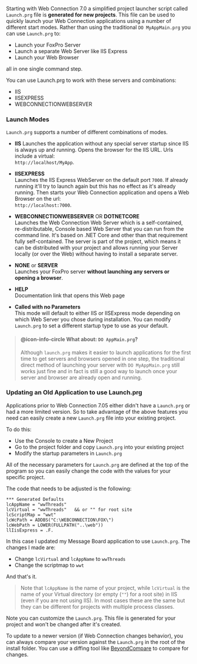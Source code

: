 ﻿Starting with Web Connection 7.0 a simplified project launcher script called `Launch.prg` file is **generated for new projects**. This file can be used to quickly launch your Web Connection applications using a number of different start modes. Rather than using the traditional `DO MyAppMain.prg` you can use `Launch.prg` to:

* Launch your FoxPro Server
* Launch a separate Web Server like IIS Express
* Launch your Web Browser

all in one single command step. 

You can use Launch.prg to work with these servers and combinations:

* IIS
* IISEXPRESS
* WEBCONNECTIONWEBSERVER

### Launch Modes
`Launch.prg` supports a number of different combinations of modes. 

* **IIS**
Launches the application without any special server startup since IIS is always up and running. Opens the browser for the IIS URL. Urls include a virtual:  
`http://localhost/MyApp`.

* **IISEXPRESS**  
Launches the IIS Express WebServer on the default port `7000`. If already running it'll try to launch again but this has no effect as it's already running. Then starts your Web Connection application and opens a Web Browser on the url:  
`http://localhost:7000`.

* **WEBCONNECTIONWEBSERVER** OR **DOTNETCORE**  
Launches the Web Connection Web Server which is a self-contained, re-distributable, Console based Web Server that you can run from the command line. It's based on .NET Core and other than that requirement fully self-contained. The server is part of the project, which means it can be distributed with your project and allows running your Server locally (or over the Web) without having to install a separate server.
 
* **NONE** or **SERVER**  
Launches your FoxPro server **without launching any servers or opening a browser**.

* **HELP**  
Documentation link that opens this Web page

* **Called with no Parameters**  
This mode will default to either IIS or IISExpress mode depending on which Web Server you chose during installation. You can modify `Launch.prg` to set a different startup type to use as your default.

> #### @icon-info-circle What about: `DO AppMain.prg`?
> Although `launch.prg` makes it easier to launch applications for the first time to get servers and browsers opened in one step, the traditional direct method of launching your server with `DO MyAppMain.prg` still works just fine and in fact is still a good way to launch once your server and browser are already open and running.

### Updating an Old Application to use Launch.prg
Applications prior to Web Connection 7.05 either didn't have a `Launch.prg` or had a more limited version. So to take advantage of the above features you need can easily create a new `Launch.prg` file into your existing project.

To do this:

* Use the Console to create a New Project
* Go to the project folder and copy `Launch.prg` into your existing project
* Modify the startup parameters in `Launch.prg`

All of the necessary parameters for `Launch.prg` are defined at the top of the program so you can easily change the code with the values for your specific project.

The code that needs to be adjusted is the following:

```foxpro
*** Generated Defaults
lcAppName = "wwThreads"
lcVirtual = "wwThreads"   && or "" for root site
lcScriptMap = "wwt"
lcWcPath = ADDBS("C:\WEBCONNECTION\FOX\")
lcWebPath = LOWER(FULLPATH("..\web"))
llIisExpress = .F.
```

In this case I updated my Message Board application to use `Launch.prg`. The changes I made are:

* Change `lcVirtual` and `lcAppName` to `wwThreads` 
* Change the scriptmap to `wwt`

And that's it. 

> Note that `lcAppName` is the name of your project, while `lcVirtual` is the name of your Virtual directory (or empty (`""`) for a root site) in IIS (even if you are not using IIS). In most cases these are the same but they can be different for projects with multiple process classes.

Note you can customize the `Launch.prg`. This file is generated for your project and won't be changed after it's created. 

To update to a newer version (if Web Connection changes behavior), you can always compare your version against the `Launch.prg` in the root of the install folder. You can use a diffing tool like [BeyondCompare](https://www.scootersoftware.com/) to compare for changes.